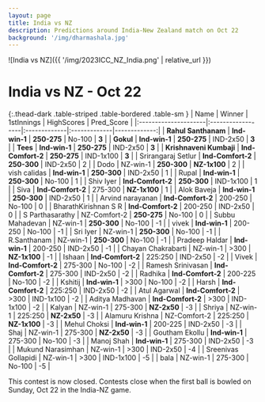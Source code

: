 ```yaml
---
layout: page
title: India vs NZ 
description: Predictions around India-New Zealand match on Oct 22
background: '/img/dharmashala.jpg'
---
```



![India vs NZ]({{ '/img/2023ICC_NZ_India.png' | relative_url }})

# India vs NZ - Oct 22

{:.thead-dark .table-striped .table-bordered .table-sm }
| Name                 | Winner            | 1stInnings   | HighScores   |   Pred_Score |
|:---------------------|:------------------|:-------------|:-------------|-------------:|
| **Rahul Santhanam**      | **Ind-win-1**     | **250-275**  | No-100       |            **3** |
| **Gokul**                | **Ind-win-1**     | **250-275**  | IND-2x50     |            **3** |
| **Tees**                 | **Ind-win-1**     | **250-275**  | IND-2x50     |            **3** |
| **Krishnaveni Kumbaji**  | **Ind-Comfort-2** | **250-275**  | IND-1x100    |            **3** |
| Srirangaraj Setlur   | **Ind-Comfort-2** | **250-300**  | IND-2x50     |            2 |
| Dodo                 | NZ-win-1          | **250-300**  | **NZ-1x100** |            2 |
| vish calidas         | **Ind-win-1**     | **250-300**  | IND-2x50     |            1 |
| Rupal                | **Ind-win-1**     | **250-300**  | No-100       |            1 |
| Shiv Iyer            | **Ind-Comfort-2** | **250-300**  | IND-1x100    |            1 |
| Siva                 | **Ind-Comfort-2** | 275-300      | **NZ-1x100** |            1 |
| Alok Baveja          | **Ind-win-1**     | **250-300**  | IND-2x50     |            1 |
| Arvind narayanan     | **Ind-Comfort-2** | 200-250      | No-100       |            0 |
| BharathKirishnan S R | **Ind-Comfort-2** | 200-250      | IND-2x50     |            0 |
| S Parthasarathy      | NZ-Comfort-2      | **250-275**  | No-100       |            0 |
| Subbu Mahadevan      | NZ-win-1          | **250-300**  | No-100       |           -1 |
| vivek                | **Ind-win-1**     | 200-250      | No-100       |           -1 |
| Sri Iyer             | NZ-win-1          | **250-300**  | No-100       |           -1 |
| R.Santhanam          | NZ-win-1          | **250-300**  | No-100       |           -1 |
| Pradeep Haldar       | **Ind-win-1**     | 200-250      | IND-2x50     |           -1 |
| Chayan Chakrabarti   | NZ-win-1          | >300         | **NZ-1x100** |           -1 |
| Ishaan               | **Ind-Comfort-2** | 225:250      | IND-2x50     |           -2 |
| Vivek                | **Ind-Comfort-2** | 275-300      | No-100       |           -2 |
| Ramesh Srinivasan    | **Ind-Comfort-2** | 275-300      | IND-2x50     |           -2 |
| Radhika              | **Ind-Comfort-2** | 200-225      | No-100       |           -2 |
| Kshitij              | **Ind-win-1**     | >300         | No-100       |           -2 |
| Harsh                | **Ind-Comfort-2** | 225:250      | IND-2x50     |           -2 |
| Atul Agarwal         | **Ind-Comfort-2** | >300         | IND-1x100    |           -2 |
| Aditya Madhavan      | **Ind-Comfort-2** | >300         | IND-1x100    |           -2 |
| Kalyan               | NZ-win-1          | 275-300      | **NZ-2x50**  |           -3 |
| Shriya               | NZ-win-1          | 225:250      | **NZ-2x50**  |           -3 |
| Alamuru Krishna      | NZ-Comfort-2      | 225:250      | **NZ-1x100** |           -3 |
| Mehul Choksi         | **Ind-win-1**     | 200-225      | IND-2x50     |           -3 |
| Shaj                 | NZ-win-1          | 275-300      | **NZ-2x50**  |           -3 |
| Goutham Ekollu       | **Ind-win-1**     | 275-300      | No-100       |           -3 |
| Manoj  Shah          | **Ind-win-1**     | 275-300      | IND-2x50     |           -3 |
| Mukund Narasimhan    | NZ-win-1          | >300         | IND-2x50     |           -4 |
| Sreenivas Gollapidi  | NZ-win-1          | >300         | IND-1x100    |           -5 |
| bala                 | NZ-win-1          | 275-300      | No-100       |           -5 |

This contest is now closed. Contests close when the first ball is bowled on Sunday, Oct 22 in the India-NZ game.

